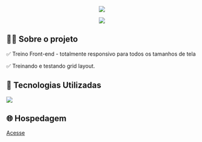 <p align="center">
  <img src="to_readme.png">
</p>

<p align="center">
  <img src="to_readme2.png">
</p>


<h2>👨‍💻 Sobre o projeto</h2>

<p>
  ✅ Treino Front-end - totalmente responsivo para todos os tamanhos de tela <br> 
  
  ✅ Treinando e testando grid layout.
</p>

<h2>🚀 Tecnologias Utilizadas</h2>
<div align="left">
  <img src="https://skillicons.dev/icons?i=html,css,sass,vscode"></img>
</div>


<h2>🌐 Hospedagem</h2>

<a href="https://interacao-js-kc.netlify.app/">Acesse</a>

